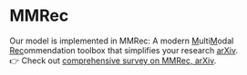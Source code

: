 # MMRec


Our model is implemented in $\text{MMRec}$: A modern <ins>M</ins>ulti<ins>M</ins>odal <ins>Rec</ins>ommendation toolbox that simplifies your research [arXiv](https://arxiv.org/abs/2302.03497).  
:point_right: Check out [comprehensive survey on MMRec, arXiv](https://arxiv.org/abs/2302.04473).   
